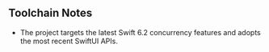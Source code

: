 ## Toolchain Notes

- The project targets the latest Swift 6.2 concurrency features and adopts the most recent SwiftUI APIs.
